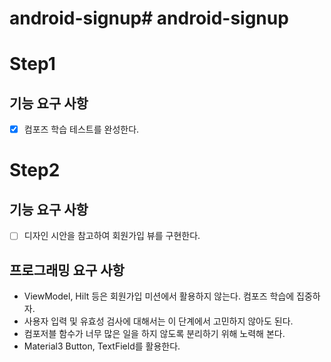 # android-signup# android-signup

# Step1

## 기능 요구 사항
- [x] 컴포즈 학습 테스트를 완성한다.

# Step2

## 기능 요구 사항
- [ ] 디자인 시안을 참고하여 회원가입 뷰를 구현한다.

## 프로그래밍 요구 사항
- ViewModel, Hilt 등은 회원가입 미션에서 활용하지 않는다. 컴포즈 학습에 집중하자.
- 사용자 입력 및 유효성 검사에 대해서는 이 단계에서 고민하지 않아도 된다.
- 컴포저블 함수가 너무 많은 일을 하지 않도록 분리하기 위해 노력해 본다.
- Material3 Button, TextField를 활용한다.
